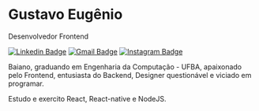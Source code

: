 # Gustavo Eugênio

Desenvolvedor Frontend

[![Linkedin Badge](https://img.shields.io/badge/-Gustavo%20Eugênio-6633cc?style=flat-square&logo=Linkedin&logoColor=white&link=https://www.linkedin.com/in/gustavo-eugênio-567867180/)](https://www.linkedin.com/in/gustavo-eugênio-567867180/) 
[![Gmail Badge](https://img.shields.io/badge/-ghoeugenio@gmail.com-6633cc?style=flat-square&logo=Gmail&logoColor=white&link=mailto:ghoeugenio@gmail.com)](mailto:ghoeugenio@gmail.com)
[![Instagram Badge](https://img.shields.io/badge/-guga.js-6633cc?style=flat-square&logo=Instagram&logoColor=white&link=https://www.instagram.com/guga.js/)](https://www.instagram.com/guga.js/)

Baiano, graduando em Engenharia da Computação - UFBA, apaixonado pelo Frontend, entusiasta do Backend, Designer questionável e viciado em programar.

Estudo e exercito React, React-native e NodeJS.
